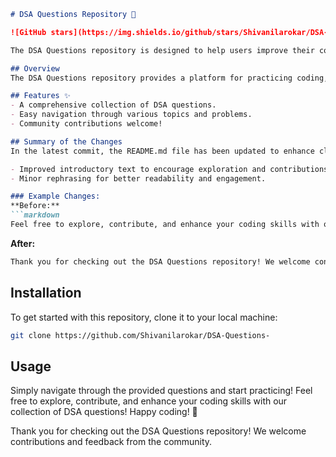 ```markdown
# DSA Questions Repository 🚀

![GitHub stars](https://img.shields.io/github/stars/Shivanilarokar/DSA-Questions-?style=social) ![GitHub forks](https://img.shields.io/github/forks/Shivanilarokar/DSA-Questions-?style=social) ![GitHub issues](https://img.shields.io/github/issues/Shivanilarokar/DSA-Questions-?style=social)

The DSA Questions repository is designed to help users improve their coding skills through a collection of Data Structures and Algorithms (DSA) questions. Whether you're preparing for interviews or just want to enhance your knowledge, this repository is the perfect place to start!

## Overview
The DSA Questions repository provides a platform for practicing coding, enhancing problem-solving skills, and preparing for technical interviews.

## Features ✨
- A comprehensive collection of DSA questions.
- Easy navigation through various topics and problems.
- Community contributions welcome!

## Summary of the Changes
In the latest commit, the README.md file has been updated to enhance clarity and engagement with the community. Key changes include:

- Improved introductory text to encourage exploration and contributions.
- Minor rephrasing for better readability and engagement.

### Example Changes:
**Before:**
```markdown
Feel free to explore, contribute, and enhance your coding skills with our collection of DSA questions! Happy coding! 🎉
```

**After:**
```markdown
Thank you for checking out the DSA Questions repository! We welcome contributions and feedback from the community.
```

## Installation
To get started with this repository, clone it to your local machine:
```bash
git clone https://github.com/Shivanilarokar/DSA-Questions-
```

## Usage
Simply navigate through the provided questions and start practicing! Feel free to explore, contribute, and enhance your coding skills with our collection of DSA questions! Happy coding! 🎉

Thank you for checking out the DSA Questions repository! We welcome contributions and feedback from the community.
```
